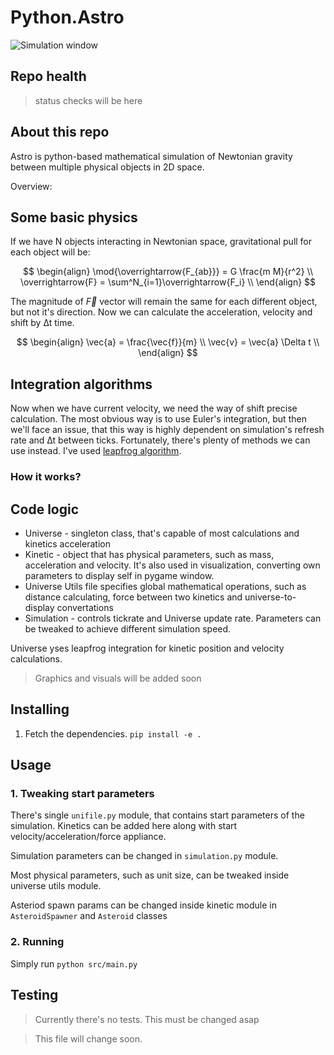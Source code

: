 # Python.Astro

![Simulation window](https://github.com/user-attachments/assets/0b35ba48-3540-47d1-bdcb-a590008a3eff)


## Repo health

> status checks will be here

## About this repo

Astro is python-based mathematical simulation of Newtonian gravity between multiple physical objects in 2D space.

Overview:

## Some basic physics 

If we have N objects interacting in Newtonian space, gravitational pull for each object will be:

$$
\begin{align}
\mod{\overrightarrow{F_{ab}}} = G \frac{m M}{r^2} \\
\overrightarrow{F} = \sum^N_{i=1}\overrightarrow{F_i} \\
\end{align}
$$

The magnitude of $` \overrightarrow{F} `$ vector will remain the same for each different object, but not it's direction. Now we can calculate the acceleration, velocity and shift by ∆t time.

$$
\begin{align}
\vec{a} = \frac{\vec{f}}{m} \\
\vec{v} = \vec{a} \Delta t \\
\end{align}
$$

## Integration algorithms 

Now when we have current velocity, we need the way of shift precise calculation. 
The most obvious way is to use Euler's integration, but then we'll face an issue, that this way is highly dependent on 
simulation's refresh rate and ∆t between ticks. Fortunately, there's plenty of methods we can use instead.
I've used [leapfrog algorithm](https://en.wikipedia.org/wiki/Leapfrog_integration).

### How it works?



## Code logic

- Universe - singleton class, that's capable of most calculations and kinetics acceleration
- Kinetic - object that has physical parameters, such as mass, acceleration and velocity. It's also used in visualization, converting own parameters to display self in pygame window.
- Universe Utils file specifies global mathematical operations, such as distance calculating, force between two kinetics and universe-to-display convertations
- Simulation - controls tickrate and Universe update rate. Parameters can be tweaked to achieve different simulation speed.

Universe yses leapfrog integration for kinetic position and velocity calculations.

> Graphics and visuals will be added soon

## Installing

1. Fetch the dependencies. `pip install -e .`

## Usage

### 1. Tweaking start parameters

There's single `unifile.py` module, that contains start parameters of the simulation. Kinetics can be added here along with start velocity/acceleration/force appliance. 

Simulation parameters can be changed in `simulation.py` module.

Most physical parameters, such as unit size, can be tweaked inside universe utils module.

Asteriod spawn params can be changed inside kinetic module in `AsteroidSpawner` and `Asteroid` classes

### 2. Running

Simply run `python src/main.py`

## Testing

> Currently there's no tests. This must be changed asap


> This file will change soon. 
